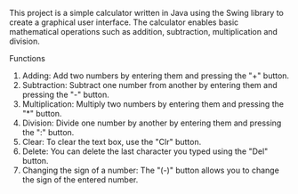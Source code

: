 This project is a simple calculator written in Java using the Swing library to create a graphical user interface. The calculator enables basic mathematical operations such as addition, subtraction, multiplication and division.

Functions
1. Adding: Add two numbers by entering them and pressing the "+" button.
2. Subtraction: Subtract one number from another by entering them and pressing the "-" button.
3. Multiplication: Multiply two numbers by entering them and pressing the "*" button.
4. Division: Divide one number by another by entering them and pressing the ":" button.
5. Clear: To clear the text box, use the "Clr" button.
6. Delete: You can delete the last character you typed using the "Del" button.
7. Changing the sign of a number: The "(-)" button allows you to change the sign of the entered number.

